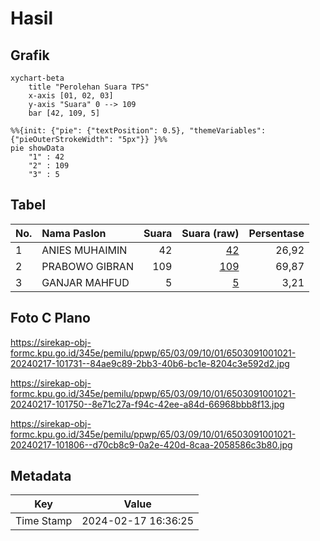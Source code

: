 # Hasil

## Grafik

```mermaid
xychart-beta
    title "Perolehan Suara TPS"
    x-axis [01, 02, 03]
    y-axis "Suara" 0 --> 109
    bar [42, 109, 5]
```

```mermaid
%%{init: {"pie": {"textPosition": 0.5}, "themeVariables": {"pieOuterStrokeWidth": "5px"}} }%%
pie showData
    "1" : 42
    "2" : 109
    "3" : 5
```

## Tabel

| No. | Nama Paslon    | Suara | Suara (raw) | Persentase |
|:--- |:-------------- | -----:| -----------:| ----------:|
| 1   | ANIES MUHAIMIN | 42    | [42][p-1]   | 26,92      |
| 2   | PRABOWO GIBRAN | 109   | [109][p-2]  | 69,87      |
| 3   | GANJAR MAHFUD  | 5     | [5][p-3]    | 3,21       |


[p-1]: https://github.com/gigit-pemilu/pemilu-2024-65-kalimantan-utara/blob/main/pilpres/hitung-suara/sub/65-kalimantan-utara/sub/03-nunukan/sub/09-nunukan-selatan/sub/1001-selisun/sub/021-tps/sub/paslon-1.txt
[p-2]: https://github.com/gigit-pemilu/pemilu-2024-65-kalimantan-utara/blob/main/pilpres/hitung-suara/sub/65-kalimantan-utara/sub/03-nunukan/sub/09-nunukan-selatan/sub/1001-selisun/sub/021-tps/sub/paslon-2.txt
[p-3]: https://github.com/gigit-pemilu/pemilu-2024-65-kalimantan-utara/blob/main/pilpres/hitung-suara/sub/65-kalimantan-utara/sub/03-nunukan/sub/09-nunukan-selatan/sub/1001-selisun/sub/021-tps/sub/paslon-3.txt

## Foto C Plano

https://sirekap-obj-formc.kpu.go.id/345e/pemilu/ppwp/65/03/09/10/01/6503091001021-20240217-101731--84ae9c89-2bb3-40b6-bc1e-8204c3e592d2.jpg

https://sirekap-obj-formc.kpu.go.id/345e/pemilu/ppwp/65/03/09/10/01/6503091001021-20240217-101750--8e71c27a-f94c-42ee-a84d-66968bbb8f13.jpg

https://sirekap-obj-formc.kpu.go.id/345e/pemilu/ppwp/65/03/09/10/01/6503091001021-20240217-101806--d70cb8c9-0a2e-420d-8caa-2058586c3b80.jpg


## Metadata

| Key        | Value               |
| ---------- | ------------------- |
| Time Stamp | 2024-02-17 16:36:25 |



